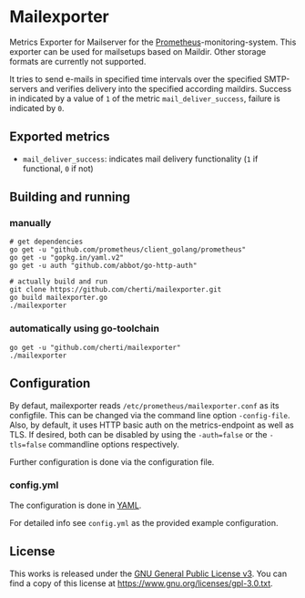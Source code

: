 # Mailexporter

Metrics Exporter for Mailserver for the [Prometheus](www.prometheus.io)-monitoring-system.
This exporter can be used for mailsetups based on Maildir. Other storage formats are currently not supported.

It tries to send e-mails in specified time intervals over the specified SMTP-servers and verifies delivery into the specified according maildirs.
Success in indicated by a value of `1` of the metric `mail_deliver_success`, failure is indicated by `0`.


## Exported metrics

* `mail_deliver_success`: indicates mail delivery functionality (`1` if functional, `0` if not)


## Building and running

### manually

    # get dependencies
    go get -u "github.com/prometheus/client_golang/prometheus"
    go get -u "gopkg.in/yaml.v2"
    go get -u auth "github.com/abbot/go-http-auth"
    
    # actually build and run
    git clone https://github.com/cherti/mailexporter.git
    go build mailexporter.go
    ./mailexporter


### automatically using go-toolchain

    go get -u "github.com/cherti/mailexporter"
    ./mailexporter


## Configuration

By defaut, mailexporter reads `/etc/prometheus/mailexporter.conf` as its configfile. This can be changed via the command line option `-config-file`.
Also, by default, it uses HTTP basic auth on the metrics-endpoint as well as TLS.
If desired, both can be disabled by using the `-auth=false` or the `-tls=false` commandline options respectively.

Further configuration is done via the configuration file.


### config.yml

The configuration is done in [YAML](www.yaml.org).

For detailed info see `config.yml` as the provided example configuration.


## License

This works is released under the [GNU General Public License v3](https://www.gnu.org/licenses/gpl-3.0.txt). You can find a copy of this license at https://www.gnu.org/licenses/gpl-3.0.txt.

